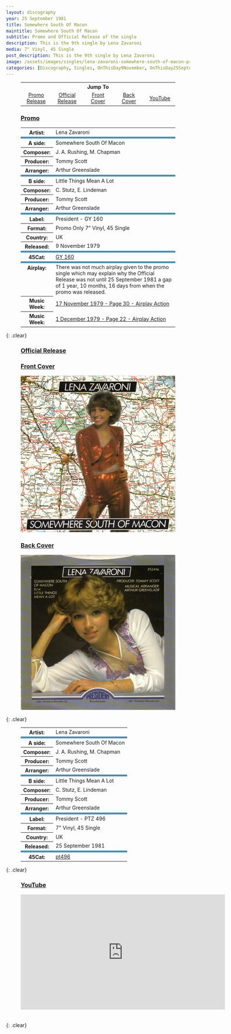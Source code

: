 ```yaml
---
layout: discography
year: 25 September 1981
title: Somewhere South Of Macon
maintitle: Somewhere South Of Macon
subtitle: Promo and Official Release of the single
description: This is the 9th single by Lena Zavaroni
media: 7" Vinyl, 45 Single
post_description: This is the 9th single by Lena Zavaroni
image: /assets/images/singles/lena-zavaroni-somewhere-south-of-macon-president.jpg
categories: [Discography, Singles, OnThisDay9November, OnThisDay25September]
---
```


<figure class="fig3">
<table style="text-align:center;">
<tr><th colspan="5">Jump To</th></tr>
<tr><td style="width:20%;"><a href="#promo">Promo Release</a></td><td style="width:20%;"><a href="#official">Official Release</a></td><td style="width:20%;"><a href="#front">Front Cover</a></td><td style="width:20%;"><a href="#back">Back Cover</a></td><td style="width:20%;"><a href="#youtube">YouTube</a></td></tr>
</table>
</figure>

<figure class="fig3">
<h3 id="promo"><a href="#promo">Promo</a></h3>
</figure>

<figure class="fig3">
<table>
<tr><th style="width:20%;">Artist:</th><td>Lena Zavaroni</td></tr>
<tr class="split"><th>A side:</th><td>Somewhere South Of Macon</td></tr>
<tr><th>Composer:</th><td>J. A. Rushing, M. Chapman</td></tr>
<tr><th>Producer:</th><td>Tommy Scott</td></tr>
<tr><th>Arranger:</th><td>Arthur Greenslade</td></tr>
<tr class="split"><th>B side:</th><td>Little Things Mean A Lot</td></tr>
<tr><th>Composer:</th><td>C. Stutz, E. Lindeman</td></tr>
<tr><th>Producer:</th><td>Tommy Scott</td></tr>
<tr><th>Arranger:</th><td>Arthur Greenslade</td></tr>
<tr class="split"><th>Label:</th><td>President - GY 160</td></tr>
<tr><th>Format:</th><td>Promo Only 7" Vinyl, 45 Single</td></tr>
<tr><th>Country:</th><td>UK</td></tr>
<tr><th>Released:</th><td>9 November 1979</td></tr>
<tr class="split"><th>45Cat:</th><td><a class="external-link" href="http://www.45cat.com/record/gy160">GY 160</a></td></tr>
<tr class="split"><th style="vertical-align:top;">Airplay:</th><td>There was not much airplay given to the promo single which may explain why the Official Release was not until 25 September 1981 a gap of 1 year, 10 months, 16 days from when the promo was released.</td></tr>
<tr><th>Music Week:</th><td><a class="external-link" href="https://worldradiohistory.com/UK/Music-Week/1979/Music-Week-1979-11-17.pdf#page=30">17 November 1979 - Page 30 - Airplay Action</a></td></tr>
<tr><th>Music Week:</th><td><a class="external-link" href="https://worldradiohistory.com/UK/Music-Week/1979/Music-Week-1979-12-01.pdf#page=22">1 December 1979 - Page 22 - Airplay Action</a></td></tr>
</table>
</figure>

{: .clear}

<figure class="fig3">
<h3 id="official"><a href="#official">Official Release</a></h3>
</figure>

<figure class="fig1">
<figcaption>
<h3 id="front"><a href="#front">Front Cover</a></h3>
</figcaption>
<img src="/assets/images/singles/lena-zavaroni-somewhere-south-of-macon-president.jpg" class="full-width" />
</figure>

<figure class="fig2">
<figcaption>
<h3 id="back"><a href="#back">Back Cover</a></h3>
</figcaption>
<img src="/assets/images/singles/lena-zavaroni-little-things-mean-a-lot-president.jpg" class="full-width" />
</figure>

{: .clear}

<figure class="fig3">
<table>
<tr><th>Artist:</th><td>Lena Zavaroni</td></tr>
<tr class="split"><th>A side:</th><td>Somewhere South Of Macon</td></tr>
<tr><th>Composer:</th><td>J. A. Rushing, M. Chapman</td></tr>
<tr><th>Producer:</th><td>Tommy Scott</td></tr>
<tr><th>Arranger:</th><td>Arthur Greenslade</td></tr>
<tr class="split"><th>B side:</th><td>Little Things Mean A Lot</td></tr>
<tr><th>Composer:</th><td>C. Stutz, E. Lindeman</td></tr>
<tr><th>Producer:</th><td>Tommy Scott</td></tr>
<tr><th>Arranger:</th><td>Arthur Greenslade</td></tr>
<tr class="split"><th>Label:</th><td>President - PTZ 496</td></tr>
<tr><th>Format:</th><td>7" Vinyl, 45 Single</td></tr>
<tr><th>Country:</th><td>UK</td></tr>
<tr><th>Released:</th><td>25 September 1981</td></tr>
<tr class="split"><th>45Cat:</th><td><a class="external-link" href="http://www.45cat.com/record/pt496">pt496</a></td></tr>
</table>
</figure>

{: .clear}

<figure class="fig3">
<h3 id="youtube"><a href="#youtube">YouTube</a></h3>
<p><div class="responsive-video"><iframe width="560" height="315" src="https://www.youtube.com/embed/?playlist=TCVXkhEit7Y,DTELv6BR7TU" title="YouTube video player" frameborder="0" allow="accelerometer; autoplay; clipboard-write; encrypted-media; gyroscope; picture-in-picture" allowfullscreen></iframe></div></p>
</figure>

<br />{: .clear}

<style>
.split {border-top: solid 5px #4B90B1;}
</style>

